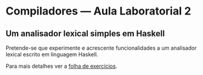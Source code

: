 
# Compiladores &mdash; Aula Laboratorial 2

## Um analisador lexical simples em Haskell

Pretende-se que experimente e acrescente funcionalidades
a um analisador lexical escrito em linguagem Haskell.

Para mais detalhes ver a [folha de exercícios](aula-lab-2-hs.pdf).


